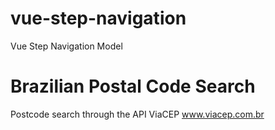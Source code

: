 # vue-step-navigation
Vue Step Navigation Model

# Brazilian Postal Code Search
Postcode search through the API ViaCEP www.viacep.com.br

